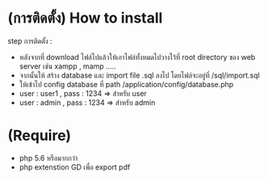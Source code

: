 #  (การติดตั้ง) How to install

step การติดตั้ง :

 * หลังจากที่ download ไฟล์ไปแล้วให้เอาไฟล์ทั้งหมดไปวางไว้ที่ root directory ของ web server เช่น xampp , mamp .....
 * จากนั้นให้ สร้าง database และ import file .sql ลงไป โดยไฟล์จะอยู่ที่ /sql/import.sql
 * ให้เข้าไป config database ที่ path /application/config/database.php
 * user : user1 , pass  : 1234 => สำหรับ user
 * user : admin , pass  : 1234 => สำหรับ admin

#  (Require)
 
 *  php 5.6 หรือมากกว่า 
 * php extenstion GD เพื่อ export pdf